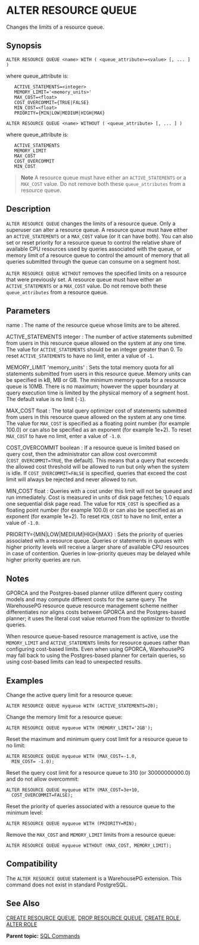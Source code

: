 # ALTER RESOURCE QUEUE 

Changes the limits of a resource queue.

## <a id="section2"></a>Synopsis 

``` {#sql_command_synopsis}
ALTER RESOURCE QUEUE <name> WITH ( <queue_attribute>=<value> [, ... ] ) 
```

where queue\_attribute is:

```
   ACTIVE_STATEMENTS=<integer>
   MEMORY_LIMIT='<memory_units>'
   MAX_COST=<float>
   COST_OVERCOMMIT={TRUE|FALSE}
   MIN_COST=<float>
   PRIORITY={MIN|LOW|MEDIUM|HIGH|MAX}
```

```
ALTER RESOURCE QUEUE <name> WITHOUT ( <queue_attribute> [, ... ] )
```

where queue\_attribute is:

```
   ACTIVE_STATEMENTS
   MEMORY_LIMIT
   MAX_COST
   COST_OVERCOMMIT
   MIN_COST
```

> **Note** A resource queue must have either an `ACTIVE_STATEMENTS` or a `MAX_COST` value. Do not remove both these `queue_attributes` from a resource queue.

## <a id="section3"></a>Description 

`ALTER RESOURCE QUEUE` changes the limits of a resource queue. Only a superuser can alter a resource queue. A resource queue must have either an `ACTIVE_STATEMENTS` or a `MAX_COST` value \(or it can have both\). You can also set or reset priority for a resource queue to control the relative share of available CPU resources used by queries associated with the queue, or memory limit of a resource queue to control the amount of memory that all queries submitted through the queue can consume on a segment host.

`ALTER RESOURCE QUEUE WITHOUT` removes the specified limits on a resource that were previously set. A resource queue must have either an `ACTIVE_STATEMENTS` or a `MAX_COST` value. Do not remove both these `queue_attributes` from a resource queue.

## <a id="section4"></a>Parameters 

name
:   The name of the resource queue whose limits are to be altered.

ACTIVE\_STATEMENTS integer
:   The number of active statements submitted from users in this resource queue allowed on the system at any one time. The value for `ACTIVE_STATEMENTS` should be an integer greater than 0. To reset `ACTIVE_STATEMENTS` to have no limit, enter a value of `-1`.

MEMORY\_LIMIT 'memory\_units'
:   Sets the total memory quota for all statements submitted from users in this resource queue. Memory units can be specified in kB, MB or GB. The minimum memory quota for a resource queue is 10MB. There is no maximum; however the upper boundary at query execution time is limited by the physical memory of a segment host. The default value is no limit \(`-1`\).

MAX\_COST float
:   The total query optimizer cost of statements submitted from users in this resource queue allowed on the system at any one time. The value for `MAX_COST` is specified as a floating point number \(for example 100.0\) or can also be specified as an exponent \(for example 1e+2\). To reset `MAX_COST` to have no limit, enter a value of `-1.0`.

COST\_OVERCOMMIT boolean
:   If a resource queue is limited based on query cost, then the administrator can allow cost overcommit \(`COST_OVERCOMMIT=TRUE`, the default\). This means that a query that exceeds the allowed cost threshold will be allowed to run but only when the system is idle. If `COST_OVERCOMMIT=FALSE` is specified, queries that exceed the cost limit will always be rejected and never allowed to run.

MIN\_COST float
:   Queries with a cost under this limit will not be queued and run immediately. Cost is measured in units of disk page fetches; 1.0 equals one sequential disk page read. The value for `MIN_COST` is specified as a floating point number \(for example 100.0\) or can also be specified as an exponent \(for example 1e+2\). To reset `MIN_COST` to have no limit, enter a value of `-1.0`.

PRIORITY=\{MIN\|LOW\|MEDIUM\|HIGH\|MAX\}
:   Sets the priority of queries associated with a resource queue. Queries or statements in queues with higher priority levels will receive a larger share of available CPU resources in case of contention. Queries in low-priority queues may be delayed while higher priority queries are run.

## <a id="section5"></a>Notes 

GPORCA and the Postgres-based planner utilize different query costing models and may compute different costs for the same query. The WarehousePG resource queue resource management scheme neither differentiates nor aligns costs between GPORCA and the Postgres-based planner; it uses the literal cost value returned from the optimizer to throttle queries.

When resource queue-based resource management is active, use the `MEMORY_LIMIT` and `ACTIVE_STATEMENTS` limits for resource queues rather than configuring cost-based limits. Even when using GPORCA, WarehousePG may fall back to using the Postgres-based planner for certain queries, so using cost-based limits can lead to unexpected results.

## <a id="section6"></a>Examples 

Change the active query limit for a resource queue:

```
ALTER RESOURCE QUEUE myqueue WITH (ACTIVE_STATEMENTS=20);
```

Change the memory limit for a resource queue:

```
ALTER RESOURCE QUEUE myqueue WITH (MEMORY_LIMIT='2GB');
```

Reset the maximum and minimum query cost limit for a resource queue to no limit:

```
ALTER RESOURCE QUEUE myqueue WITH (MAX_COST=-1.0, 
  MIN_COST= -1.0);
```

Reset the query cost limit for a resource queue to 310 \(or 30000000000.0\) and do not allow overcommit:

```
ALTER RESOURCE QUEUE myqueue WITH (MAX_COST=3e+10, 
  COST_OVERCOMMIT=FALSE);
```

Reset the priority of queries associated with a resource queue to the minimum level:

```
ALTER RESOURCE QUEUE myqueue WITH (PRIORITY=MIN);
```

Remove the `MAX_COST` and `MEMORY_LIMIT` limits from a resource queue:

```
ALTER RESOURCE QUEUE myqueue WITHOUT (MAX_COST, MEMORY_LIMIT);
```

## <a id="section7"></a>Compatibility 

The `ALTER RESOURCE QUEUE` statement is a WarehousePG extension. This command does not exist in standard PostgreSQL.

## <a id="section8"></a>See Also 

[CREATE RESOURCE QUEUE](CREATE_RESOURCE_QUEUE.html), [DROP RESOURCE QUEUE](DROP_RESOURCE_QUEUE.html), [CREATE ROLE](CREATE_ROLE.html), [ALTER ROLE](ALTER_ROLE.html)

**Parent topic:** [SQL Commands](../sql_commands/sql_ref.html)

